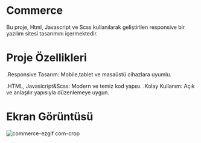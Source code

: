 # Commerce

Bu proje, Html, Javascript ve Scss kullanılarak geliştirilen responsive bir yazılım sitesi tasarımını içermektedir.

# Proje Özellikleri
.Responsive Tasarım: Mobile,tablet ve masaüstü cihazlara uyumlu.

.HTML, Javasicript&Scss: Modern ve temiz kod yapısı. .Kolay Kullanım: Açık ve anlaşılır yapısıyla düzenlemeye uygun.

# Ekran Görüntüsü
![commerce-ezgif com-crop](https://github.com/user-attachments/assets/c4ea089b-9ff8-40b5-8aba-8fe87685702a)
